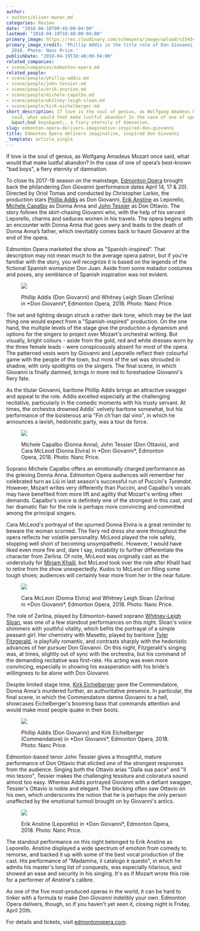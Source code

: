 ```yaml
---
author:
- authors/oliver-munar.md
categories: Review
date: "2018-04-18T09:49:00-04:00"
lastmod: "2018-04-19T10:48:00-04:00"
primary_image: https://res.cloudinary.com/schmopera/image/upload/v1545409169/media/webhook-uploads/1524058584860/sq02PhillipAddisGiovanni.jpg.jpg
primary_image_credit: 'Phillip Addis in the title role of Don Giovanni, Edmonton Opera,
  2018. Photo: Nanc Price.'
publishDate: "2018-04-19T10:48:00-04:00"
related_companies:
- scene/companies/edmonton-opera.md
related_people:
- scene/people/phillip-addis.md
- scene/people/john-tessier.md
- scene/people/erik-anstine.md
- scene/people/michele-capalbo.md
- scene/people/whitney-leigh-sloan.md
- scene/people/kirk-eichelberger.md
short_description: If love is the soul of genius, as Wolfgang Amadeus Mozart once
  said, what would that make lustful abandon? In the case of one of opera’s best-known
  &quot;bad boys&quot;, a fiery eternity of damnation.
slug: edmonton-opera-delivers-imaginative-inspired-don-giovanni
title: Edmonton Opera delivers imaginative, inspired Don Giovanni
_template: article_single
---
```


If love is the soul of genius, as Wolfgang Amadeus Mozart once said, what would that make lustful abandon? In the case of one of opera’s best-known "bad boys", a fiery eternity of damnation.

To close its 2017-18 season on the mainstage, [Edmonton Opera](/scene/companies/edmonton-opera/) brought back the philandering *Don Giovanni* (performance dates April 14, 17 & 20). Directed by Oriol Tomas and conducted by Christopher Larkin, the production stars [Phillip Addis](/scene/people/phillip-addis/) as Don Giovanni, [Erik Anstine](/scene/people/erik-anstine/) as Leporello, [Michele Capalbo](/scene/people/michele-capalbo/) as Donna Anna and [John Tessier](/scene/people/john-tessier/) as Don Ottavio. The story follows the skirt-chasing Giovanni who, with the help of his servant Leporello, charms and seduces women in his travels. The opera begins with an encounter with Donna Anna that goes awry and leads to the death of Donna Anna’s father, which inevitably comes back to haunt Giovanni at the end of the opera.

Edmonton Opera marketed the show as "Spanish-inspired". That description may not mean much to the average opera patron, but if you're familiar with the story, you will recognize it is based on the legends of the fictional Spanish womanizer Don Juan. Aside from some matador costumes and poses, any semblance of Spanish inspiration was not evident.

<figure data-type="image">

![](https://res.cloudinary.com/schmopera/image/upload/v1545409169/media/webhook-uploads/1524059044299/12-Addis-Sloan%20as%20Giovanni-Zerlina.jpg.jpg)

<figcaption>Phillip Addis (Don Giovanni) and Whitney Leigh Sloan (Zerlina) in *Don Giovanni*, Edmonton Opera, 2018. Photo: Nanc Price.</figcaption>
</figure>

The set and lighting design struck a rather dark tone, which may be the last thing one would expect from a "Spanish-inspired" production. On the one hand, the multiple levels of the stage give the production a dynamism and options for the singers to project over Mozart's orchestral writing. But visually, bright colours - aside from the gold, red and white dresses worn by the three female leads - were conspicuously absent for most of the opera. The patterned vests worn by Giovanni and Leporello reflect their colourful game with the people of the town, but most of the set was shrouded in shadow, with only spotlights on the singers. The final scene, in which Giovanni is finally damned, brings in more red to foreshadow Giovanni's fiery fate.

As the titular Giovanni, baritone Phillip Addis brings an attractive swagger and appeal to the role. Addis excelled especially at the challenging recitative, particularly in the comedic moments with his trusty servant. At times, the orchestra drowned Addis' velvety baritone somewhat, but his performance of the boisterous aria "Fin ch'han dal vino", in which he announces a lavish, hedonistic party, was a tour de force.

<figure data-type="image">

![](https://res.cloudinary.com/schmopera/image/upload/v1545409169/media/webhook-uploads/1524059101449/11_-Capalbo-Tessier-McLeod%20as%20Anna-Ottavio-Elvira.jpg.jpg)

<figcaption>Michele Capalbo (Donna Anna), John Tessier (Don Ottavio), and Cara McLeod (Donna Elvira) in *Don Giovanni*, Edmonton Opera, 2018. Photo: Nanc Price.</figcaption>
</figure>

Soprano Michele Capalbo offers an emotionally charged performance as the grieving Donna Anna. Edmonton Opera audiences will remember her celebrated turn as Liù in last season's successful run of Puccini's *Turandot*. However, Mozart writes very differently than Puccini, and Capalbo's vocals may have benefited from more lift and agility that Mozart's writing often demands. Capalbo's voice is definitely one of the strongest in this cast, and her dramatic flair for the role is perhaps more convincing and committed among the principal singers.

Cara McLeod's portrayal of the spurned Donna Elvira is a great reminder to beware the woman scorned. The fiery red dress she wore throughout the opera reflects her volatile personality. McLeod played the role safely, stopping well short of becoming unsympathetic. However, I would have liked even more fire and, dare I say, instability to further differentiate the character from Zerlina. Of note, McLeod was originally cast as the understudy for [Miriam Khalil](/scene/people/miriam-khalil/), but McLeod took over the role after Khalil had to retire from the show  unexpectedly. Kudos to McLeod on filling some tough shoes; audiences will certainly hear more from her in the near future.

<figure data-type="image">

![](https://res.cloudinary.com/schmopera/image/upload/v1545409169/media/webhook-uploads/1524059160119/07-McLeod-Sloan%20as%20Elvira-Zerlina.jpg.jpg)

<figcaption>Cara McLeon (Donna Elvira) and Whitney Leigh Sloan (Zerlina) in *Don Giovanni*, Edmonton Opera, 2018. Photo: Nanc Price.</figcaption>
</figure>

The role of Zerlina, played by Edmonton-based soprano [Whitney-Leigh Sloan](/scene/people/whitney-leigh-sloan/), was one of a few standout performances on this night. Sloan's voice shimmers with youthful vitality, which befits the portrayal of a simple peasant girl. Her chemistry with Masetto, played by baritone [Tyler Fitzgerald](/scene/people/tyler-fitzgerald/), is playfully romantic, and contrasts sharply with the hedonistic advances of her pursuer Don Giovanni. On this night, Fitzgerald's singing was, at times, slightly out of sync with the orchestra, but his command of the demanding recitative was first-rate. His acting was even more convincing, especially in showing his exasperation with his bride's willingness to be alone with Don Giovanni.

Despite limited stage time, [Kirk Eichelberger](/scene/people/kirk-eichelberger/) gave the Commendatore, Donna Anna's murdered further, an authoritative presence. In particular, the final scene, in which the Commendatore damns Giovanni to a hell, showcases Eichelberger's booming bass that commands attention and would make most people quake in their boots.

<figure data-type="image">

![](https://res.cloudinary.com/schmopera/image/upload/v1545409169/media/webhook-uploads/1524059187481/08_-Addis-Eichelberger%20as%20Giovanni-Commendatore.jpg.jpg)

<figcaption>Phillip Addis (Don Giovanni) and Kirk Eichelberger (Commendatore) in *Don Giovanni*, Edmonton Opera, 2018. Photo: Nanc Price.</figcaption>
</figure>

Edmonton-based tenor John Tessier gives a thoughtful, mature performance of Don Ottavio that elicited one of the strongest responses from the audience. Singing both the Ottavio arias "Dalla sua pace" and "Il mio tesoro", Tessier makes the challenging tessitura and coloratura sound almost too easy. Whereas Addis portrayed Giovanni with a defiant swagger, Tessier's Ottavio is noble and elegant. The blocking often saw Ottavio on his own, which underscores the notion that he is perhaps the only person unaffected by the emotional turmoil brought on by Giovanni's antics.

<figure data-type="image">

![](https://res.cloudinary.com/schmopera/image/upload/v1545409169/media/webhook-uploads/1524059228947/06_-Anstine%20as%20Leporello.jpg.jpg)

<figcaption>Erik Anstine (Leporello) in *Don Giovanni*, Edmonton Opera, 2018. Photo: Nanc Price.</figcaption>
</figure>

The standout performance on this night belonged to Erik Anstine as Leporello. Anstine displayed a wide spectrum of emotion from comedy to remorse, and backed it up with some of the best vocal production of the cast. His performance of "Madamina, il catalogo è questo", in which he admits his master's long list of conquests, was especially hilarious, and showed an ease and security in his singing. It's as if Mozart wrote this role for a performer of Anstine's calibre.

As one of the five most-produced operas in the world, it can be hard to tinker with a formula to make *Don Giovanni* indelibly your own. Edmonton Opera delivers, though, so if you haven't yet seen it, closing night is Friday, April 20th. 

For details and tickets, visit [edmontonopera.com](https://www.edmontonopera.com/).

